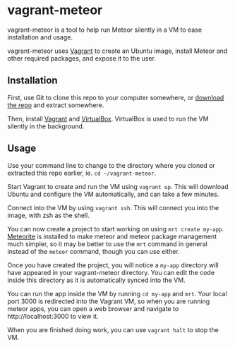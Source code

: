 vagrant-meteor
==============

vagrant-meteor is a tool to help run Meteor silently in a VM to ease
installation and usage.

vagrant-meteor uses [Vagrant](http://www.vagrantup.com/) to create an Ubuntu
image, install Meteor and other required packages, and expose it to the user.

Installation
------------

First, use Git to clone this repo to your computer somewhere, or [download the
repo](https://github.com/beefsack/vagrant-meteor/archive/master.zip) and extract
somewhere.

Then, install [Vagrant](http://downloads.vagrantup.com/) and
[VirtualBox](https://www.virtualbox.org/wiki/Downloads).  VirtualBox is used to
run the VM silently in the background.

Usage
-----

Use your command line to change to the directory where you cloned or extracted
this repo earlier, ie. `cd ~/vagrant-meteor`.

Start Vagrant to create and run the VM using `vagrant up`.  This will download
Ubuntu and configure the VM automatically, and can take a few minutes.

Connect into the VM by using `vagrant ssh`.  This will connect you into the
image, with zsh as the shell.

You can now create a project to start working on using `mrt create my-app`.
[Meteorite](http://oortcloud.github.io/meteorite/) is installed to make meteor
and meteor package management much simpler, so it may be better to use the `mrt`
command in general instead of the `meteor` command, though you can use either.

Once you have created the project, you will notice a `my-app` directory will
have appeared in your vagrant-meteor directory.  You can edit the code inside
this directory as it is automatically synced into the VM.

You can run the app inside the VM by running `cd my-app` and `mrt`.  Your local
port 3000 is redirected into the Vagrant VM, so when you are running meteor
apps, you can open a web browser and navigate to http://localhost:3000 to view
it.

When you are finished doing work, you can use `vagrant halt` to stop the VM.
